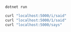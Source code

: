 ```cmd
dotnet run
```
```cmd
curl "localhost:5000/i/said"
curl "localhost:5000/1/said"
curl "localhost:5000/says"
```